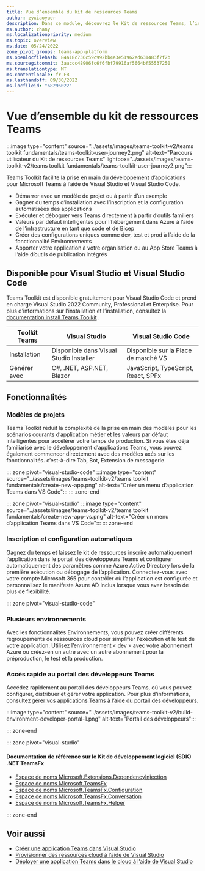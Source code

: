 ```yaml
---
title: Vue d’ensemble du kit de ressources Teams
author: zyxiaoyuer
description: Dans ce module, découvrez le Kit de ressources Teams, l’installation de Teams Toolkit et le parcours utilisateur du Kit de ressources Teams
ms.author: zhany
ms.localizationpriority: medium
ms.topic: overview
ms.date: 05/24/2022
zone_pivot_groups: teams-app-platform
ms.openlocfilehash: 84a18c736c59c992bb4e3e51962ed631483f7f2b
ms.sourcegitcommit: 3aaccc48906fc6f6fbf79916af5664bf55537250
ms.translationtype: MT
ms.contentlocale: fr-FR
ms.lasthandoff: 09/30/2022
ms.locfileid: "68296022"
---
```

# <a name="teams-toolkit-overview"></a>Vue d’ensemble du kit de ressources Teams

:::image type="content" source="../assets/images/teams-toolkit-v2/teams toolkit fundamentals/teams-toolkit-user-journey2.png" alt-text="Parcours utilisateur du Kit de ressources Teams" lightbox="../assets/images/teams-toolkit-v2/teams toolkit fundamentals/teams-toolkit-user-journey2.png":::

Teams Toolkit facilite la prise en main du développement d’applications pour Microsoft Teams à l’aide de Visual Studio et Visual Studio Code.

* Démarrer avec un modèle de projet ou à partir d’un exemple
* Gagner du temps d’installation avec l’inscription et la configuration automatisées des applications
* Exécuter et déboguer vers Teams directement à partir d’outils familiers
* Valeurs par défaut intelligentes pour l’hébergement dans Azure à l’aide de l’infrastructure en tant que code et de Bicep
* Créer des configurations uniques comme dev, test et prod à l’aide de la fonctionnalité Environnements
* Apporter votre application à votre organisation ou au App Store Teams à l’aide d’outils de publication intégrés

## <a name="available-for-visual-studio-and-visual-studio-code"></a>Disponible pour Visual Studio et Visual Studio Code

Teams Toolkit est disponible gratuitement pour Visual Studio Code et prend en charge Visual Studio 2022 Community, Professional et Enterprise. Pour plus d’informations sur l’installation et l’installation, consultez la [documentation install Teams Toolkit](./install-Teams-Toolkit.md) .

| Toolkit Teams | Visual Studio | Visual Studio Code |
| - | ------------- | ------------------ |
| Installation | Disponible dans Visual Studio Installer | Disponible sur la Place de marché VS |
| Générer avec | C#, .NET, ASP.NET, Blazor | JavaScript, TypeScript, React, SPFx |

## <a name="features"></a>Fonctionnalités

### <a name="project-templates"></a>Modèles de projets

Teams Toolkit réduit la complexité de la prise en main des modèles pour les scénarios courants d’application métier et les valeurs par défaut intelligentes pour accélérer votre temps de production. Si vous êtes déjà familiarisé avec le développement d’applications Teams, vous pouvez également commencer directement avec des modèles axés sur les fonctionnalités. c’est-à-dire Tab, Bot, Extension de messagerie.

::: zone pivot="visual-studio-code"
:::image type="content" source="../assets/images/teams-toolkit-v2/teams toolkit fundamentals/create-new-app.png" alt-text="Créer un menu d’application Teams dans VS Code":::
::: zone-end

::: zone pivot="visual-studio"
:::image type="content" source="../assets/images/teams-toolkit-v2/teams toolkit fundamentals/create-new-app-vs.png" alt-text="Créer un menu d’application Teams dans VS Code":::
::: zone-end

### <a name="automatic-registration-and-configuration"></a>Inscription et configuration automatiques

Gagnez du temps et laissez le kit de ressources inscrire automatiquement l’application dans le portail des développeurs Teams et configurer automatiquement des paramètres comme Azure Active Directory lors de la première exécution ou débogage de l’application. Connectez-vous avec votre compte Microsoft 365 pour contrôler où l’application est configurée et personnalisez le manifeste Azure AD inclus lorsque vous avez besoin de plus de flexibilité.

::: zone pivot="visual-studio-code"

### <a name="multiple-environments"></a>Plusieurs environnements

Avec les fonctionnalités Environnements, vous pouvez créer différents regroupements de ressources cloud pour simplifier l’exécution et le test de votre application. Utilisez l’environnement « dev » avec votre abonnement Azure ou créez-en un autre avec un autre abonnement pour la préproduction, le test et la production.

### <a name="quick-access-to-teams-developer-portal"></a>Accès rapide au portail des développeurs Teams

Accédez rapidement au portail des développeurs Teams, où vous pouvez configurer, distribuer et gérer votre application. Pour plus d’informations, consultez [gérer vos applications Teams à l’aide du portail des développeurs](../concepts/build-and-test/manage-your-apps-in-developer-portal.md).

:::image type="content" source="../assets/images/teams-toolkit-v2/build-environment-developer-portal-1.png" alt-text="Portail des développeurs":::

::: zone-end

::: zone pivot="visual-studio"

#### <a name="teamsfx-net-sdk-reference-docs"></a>Documentation de référence sur le Kit de développement logiciel (SDK) .NET TeamsFx

* [Espace de noms Microsoft.Extensions.DependencyInjection](/../dotnet/api/Microsoft.Extensions.DependencyInjection)
* [Espace de noms Microsoft.TeamsFx](/../dotnet/api/Microsoft.TeamsFx)
* [Espace de noms Microsoft.TeamsFx.Configuration](/../dotnet/api/Microsoft.TeamsFx.Configuration)
* [Espace de noms Microsoft.TeamsFx.Conversation](/../dotnet/api/Microsoft.TeamsFx.Conversation)
* [Espace de noms Microsoft.TeamsFx.Helper](/../dotnet/api/Microsoft.TeamsFx.Helper)

::: zone-end

## <a name="see-also"></a>Voir aussi

* [Créer une application Teams dans Visual Studio](create-new-teams-app-for-Visual-Studio.md)
* [Provisionner des ressources cloud à l’aide de Visual Studio](provision-cloud-resources.md)
* [Déployer une application Teams dans le cloud à l’aide de Visual Studio](deploy-teams-app.md)
